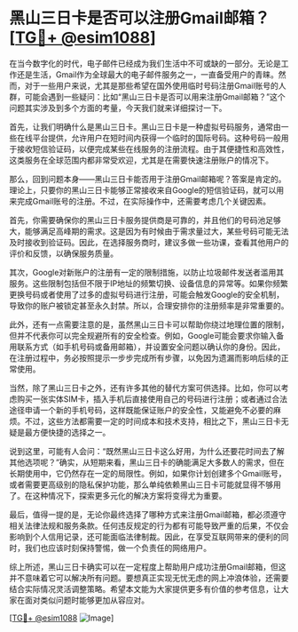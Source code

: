 # 黑山三日卡是否可以注册Gmail邮箱？[[TG💪+ @esim1088](https://t.me/s/esim1088)]

在当今数字化的时代，电子邮件已经成为我们生活中不可或缺的一部分。无论是工作还是生活，Gmail作为全球最大的电子邮件服务之一，一直备受用户的青睐。然而，对于一些用户来说，尤其是那些希望在国外使用临时号码注册Gmail账号的人群，可能会遇到一些疑问：比如“黑山三日卡是否可以用来注册Gmail邮箱？”这个问题其实涉及到多个方面的考量，今天我们就来详细探讨一下。

首先，让我们明确什么是黑山三日卡。黑山三日卡是一种虚拟号码服务，通常由一些在线平台提供，允许用户在短时间内获得一个临时的国际号码。这种号码一般用于接收短信验证码，以便完成某些在线服务的注册流程。由于其便捷性和高效性，这类服务在全球范围内都非常受欢迎，尤其是在需要快速注册账户的情况下。

那么，回到问题本身——黑山三日卡能否用于注册Gmail邮箱呢？答案是肯定的。理论上，只要你的黑山三日卡能够正常接收来自Google的短信验证码，就可以用来完成Gmail账号的注册。不过，在实际操作中，还需要考虑几个关键因素。

首先，你需要确保你的黑山三日卡服务提供商是可靠的，并且他们的号码池足够大，能够满足高峰期的需求。这是因为有时候由于需求量过大，某些号码可能无法及时接收到验证码。因此，在选择服务商时，建议多做一些功课，查看其他用户的评价和反馈，以确保服务质量。

其次，Google对新账户的注册有一定的限制措施，以防止垃圾邮件发送者滥用其服务。这些限制包括但不限于IP地址的频繁切换、设备信息的异常等。如果你频繁更换号码或者使用了过多的虚拟号码进行注册，可能会触发Google的安全机制，导致你的账户被锁定甚至永久封禁。所以，合理安排你的注册频率是非常重要的。

此外，还有一点需要注意的是，虽然黑山三日卡可以帮助你绕过地理位置的限制，但并不代表你可以完全规避所有的安全检查。例如，Google可能会要求你输入备用联系方式（如手机号码或备用邮箱），并设置安全问题以确认你的身份。因此，在注册过程中，务必按照提示一步步完成所有步骤，以免因为遗漏而影响后续的正常使用。

当然，除了黑山三日卡之外，还有许多其他的替代方案可供选择。比如，你可以考虑购买一张实体SIM卡，插入手机后直接使用自己的号码进行注册；或者通过合法途径申请一个新的手机号码，这样既能保证账户的安全性，又能避免不必要的麻烦。不过，这些方法都需要一定的时间成本和技术支持，相比之下，黑山三日卡无疑是最方便快捷的选择之一。

说到这里，可能有人会问：“既然黑山三日卡这么好用，为什么还要花时间去了解其他选项呢？”确实，从短期来看，黑山三日卡的确能满足大多数人的需求，但在长期使用中，它仍然存在一定的局限性。例如，如果你计划创建多个Gmail账号，或者需要更高级别的隐私保护功能，那么单纯依赖黑山三日卡可能就显得不够用了。在这种情况下，探索更多元化的解决方案将变得尤为重要。

最后，值得一提的是，无论你最终选择了哪种方式来注册Gmail邮箱，都必须遵守相关法律法规和服务条款。任何违反规定的行为都有可能导致严重的后果，不仅会影响到个人信用记录，还可能面临法律制裁。因此，在享受互联网带来的便利的同时，我们也应该时刻保持警惕，做一个负责任的网络用户。

综上所述，黑山三日卡确实可以在一定程度上帮助用户成功注册Gmail邮箱，但这并不意味着它可以解决所有问题。要想真正实现无忧无虑的网上冲浪体验，还需要结合实际情况灵活调整策略。希望本文能为大家提供更多有价值的参考信息，让大家在面对类似问题时能够更加从容应对。

[[TG💪+ @esim1088](https://t.me/s/esim1088) ![Image](https://i.postimg.cc/4NQfJmqS/Snipaste-2025-05-13-00-14-12.png)]